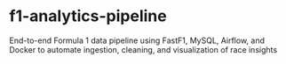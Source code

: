 # f1-analytics-pipeline
End-to-end Formula 1 data pipeline using FastF1, MySQL, Airflow, and Docker to automate ingestion, cleaning, and visualization of race insights
